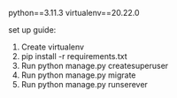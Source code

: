 python==3.11.3
virtualenv==20.22.0

set up guide:
1. Create virtualenv
2. pip install -r requirements.txt
3. Run python manage.py createsuperuser
4. Run python manage.py migrate
5. Run python manage.py runserever